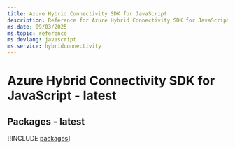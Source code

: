```yaml
---
title: Azure Hybrid Connectivity SDK for JavaScript
description: Reference for Azure Hybrid Connectivity SDK for JavaScript
ms.date: 09/03/2025
ms.topic: reference
ms.devlang: javascript
ms.service: hybridconnectivity
---
```

# Azure Hybrid Connectivity SDK for JavaScript - latest
## Packages - latest
[!INCLUDE [packages](hybrid-connectivity-index.md)]
